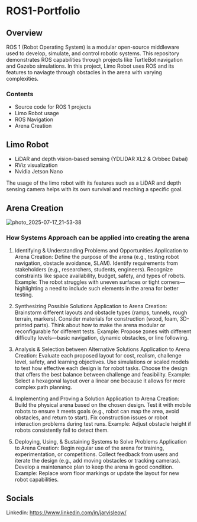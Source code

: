 # ROS1-Portfolio


## Overview

ROS 1 (Robot Operating System) is a modular open-source middleware used to develop, simulate, and control robotic systems. This repository demonstrates ROS capabilities through projects like TurtleBot navigation and Gazebo simulations. In this project, Limo Robot uses ROS and its features to naviagte through obstacles in the arena with varying complexities.

### Contents

- Source code for ROS 1 projects
- Limo Robot usage
- ROS Navigation
- Arena Creation

## Limo Robot

- LiDAR and depth vision-based sensing (YDLIDAR XL2 & Orbbec Dabai)
- RViz visualization
- Nvidia Jetson Nano

The usage of the limo robot with its features such as a LiDAR and depth sensing camera helps with its own survival and reaching a specific goal.

## Arena Creation

![photo_2025-07-17_21-53-38](https://github.com/user-attachments/assets/6cbf3fc7-dd59-4011-8611-28bc11c26d71)

### How Systems Approach can be applied into creating the arena
1. Identifying & Understanding Problems and Opportunities
    Application to Arena Creation:
        Define the purpose of the arena (e.g., testing robot navigation, obstacle avoidance, SLAM).
        Identify requirements from stakeholders (e.g., researchers, students, engineers).
        Recognize constraints like space availability, budget, safety, and types of robots.
        Example: The robot struggles with uneven surfaces or tight corners—highlighting a need to include such elements in the arena for better testing.

2. Synthesizing Possible Solutions
    Application to Arena Creation:
        Brainstorm different layouts and obstacle types (ramps, tunnels, rough terrain, markers).
        Consider materials for construction (wood, foam, 3D-printed parts).
        Think about how to make the arena modular or reconfigurable for different tests.
        Example: Propose zones with different difficulty levels—basic navigation, dynamic obstacles, or line following.

3. Analysis & Selection between Alternative Solutions
    Application to Arena Creation:
        Evaluate each proposed layout for cost, realism, challenge level, safety, and learning objectives.
        Use simulations or scaled models to test how effective each design is for robot tasks.
        Choose the design that offers the best balance between challenge and feasibility.
        Example: Select a hexagonal layout over a linear one because it allows for more complex path planning.

4. Implementing and Proving a Solution
    Application to Arena Creation:
        Build the physical arena based on the chosen design.
        Test it with mobile robots to ensure it meets goals (e.g., robot can map the area, avoid obstacles, and return to start).
        Fix construction issues or robot interaction problems during test runs.
        Example: Adjust obstacle height if robots consistently fail to detect them.

5. Deploying, Using, & Sustaining Systems to Solve Problems
    Application to Arena Creation:
        Begin regular use of the arena for training, experimentation, or competitions.
        Collect feedback from users and iterate the design (e.g., add moving obstacles or tracking cameras).
        Develop a maintenance plan to keep the arena in good condition.
        Example: Replace worn floor markings or update the layout for new robot capabilities.


## Socials

Linkedin: https://www.linkedin.com/in/jarvisleow/
